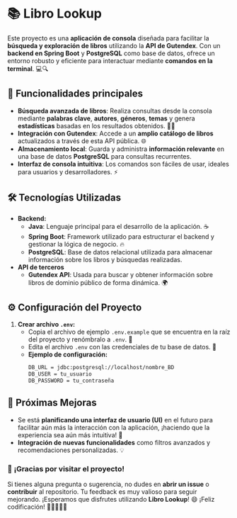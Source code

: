 # 📚 **Libro Lookup**

Este proyecto es una **aplicación de consola** diseñada para facilitar la **búsqueda y exploración de libros** utilizando la **API de Gutendex**. 
Con un **backend en Spring Boot** y **PostgreSQL** como base de datos, ofrece un entorno robusto y eficiente para interactuar mediante **comandos en la terminal**. 💻🔍

## 🔑 **Funcionalidades principales**
- **Búsqueda avanzada de libros**: Realiza consultas desde la consola mediante **palabras clave**, **autores**, **géneros**, **temas** y genera **estadísticas** basadas en los resultados obtenidos. 📖✨
- **Integración con Gutendex**: Accede a un **amplio catálogo de libros** actualizados a través de esta API pública. 🌐
- **Almacenamiento local**: Guarda y administra **información relevante** en una base de datos **PostgreSQL** para consultas recurrentes.
- **Interfaz de consola intuitiva**: Los comandos son fáciles de usar, ideales para usuarios y desarrolladores. ⚡

## 🛠️ **Tecnologías Utilizadas**
- **Backend:**
  - **Java**: Lenguaje principal para el desarrollo de la aplicación. ☕
  - **Spring Boot**: Framework utilizado para estructurar el backend y gestionar la lógica de negocio. 🔥
  - **PostgreSQL**: Base de datos relacional utilizada para almacenar información sobre los libros y búsquedas realizadas.
- **API de terceros**
  - **Gutendex API**: Usada para buscar y obtener información sobre libros de dominio público de forma dinámica. 🌍

## ⚙️ **Configuración del Proyecto**
1. **Crear archivo `.env`:**
   - Copia el archivo de ejemplo `.env.example` que se encuentra en la raíz del proyecto y renómbralo a `.env`. 📝
   - Edita el archivo `.env` con las credenciales de tu base de datos. 🔑
   - **Ejemplo de configuración:**
     ```bash
     DB_URL = jdbc:postgresql://localhost/nombre_BD
     DB_USER = tu_usuario
     DB_PASSWORD = tu_contraseña
     ```

## 🚀 **Próximas Mejoras**
- Se está **planificando una interfaz de usuario (UI)** en el futuro para facilitar aún más la interacción con la aplicación, ¡haciendo que la experiencia sea aún más intuitiva! 🌟
- **Integración de nuevas funcionalidades** como filtros avanzados y recomendaciones personalizadas. 💡

### 💬 **¡Gracias por visitar el proyecto!**
Si tienes alguna pregunta o sugerencia, no dudes en **abrir un issue** o **contribuir** al repositorio. Tu feedback es muy valioso para seguir mejorando. ¡Esperamos que disfrutes utilizando **Libro Lookup**! 😄
¡Feliz codificación! 🚀👨‍💻👩‍💻

